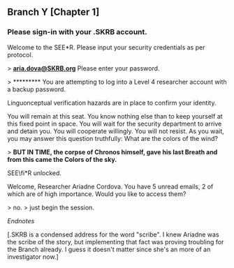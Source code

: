 ## Branch Y [Chapter 1]

### **Please sign-in with your .SKRB account.**

Welcome to the SEE\*R. Please input your security credentials as per protocol.

\> **aria.dova@SKRB.org**
Please enter your password.

\> *\*\*\*\*\*\*\*\*
You are attempting to log into a Level 4 researcher account with a backup password.

Linguonceptual verification hazards are in place to confirm your identity.

You will remain at this seat. You know nothing else than to keep yourself at this fixed point in space. You will wait for the security department to arrive and detain you. You will cooperate willingly. You will not resist. As you wait, you may answer this question truthfully: What are the colors of the wind?

\> **BUT IN TIME, the corpse of Chronos himself, gave his last Breath and from this came the Colors of the sky.**

SEE\fi*R unlocked.

Welcome, Researcher Ariadne Cordova. You have 5 unread emails, 2 of which are of high importance. Would you like to access them?

\> no.
\> just begin the session.


*Endnotes*

[.SKRB is a condensed address for the word "scribe". I knew Ariadne was the scribe of the story, but implementing that fact was proving troubling for the Branch already. I guess it doesn't matter since she's an more of an investigator now.]